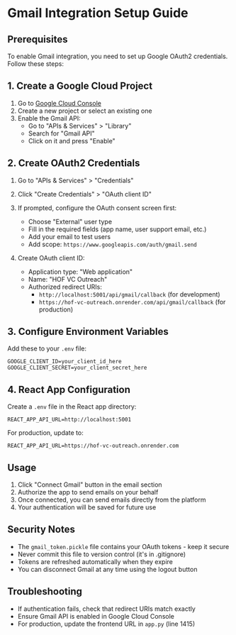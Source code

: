 # Gmail Integration Setup Guide

## Prerequisites

To enable Gmail integration, you need to set up Google OAuth2 credentials. Follow these steps:

## 1. Create a Google Cloud Project

1. Go to [Google Cloud Console](https://console.cloud.google.com/)
2. Create a new project or select an existing one
3. Enable the Gmail API:
   - Go to "APIs & Services" > "Library"
   - Search for "Gmail API"
   - Click on it and press "Enable"

## 2. Create OAuth2 Credentials

1. Go to "APIs & Services" > "Credentials"
2. Click "Create Credentials" > "OAuth client ID"
3. If prompted, configure the OAuth consent screen first:
   - Choose "External" user type
   - Fill in the required fields (app name, user support email, etc.)
   - Add your email to test users
   - Add scope: `https://www.googleapis.com/auth/gmail.send`

4. Create OAuth client ID:
   - Application type: "Web application"
   - Name: "HOF VC Outreach"
   - Authorized redirect URIs:
     - `http://localhost:5001/api/gmail/callback` (for development)
     - `https://hof-vc-outreach.onrender.com/api/gmail/callback` (for production)

## 3. Configure Environment Variables

Add these to your `.env` file:

```
GOOGLE_CLIENT_ID=your_client_id_here
GOOGLE_CLIENT_SECRET=your_client_secret_here
```

## 4. React App Configuration

Create a `.env` file in the React app directory:

```
REACT_APP_API_URL=http://localhost:5001
```

For production, update to:
```
REACT_APP_API_URL=https://hof-vc-outreach.onrender.com
```

## Usage

1. Click "Connect Gmail" button in the email section
2. Authorize the app to send emails on your behalf
3. Once connected, you can send emails directly from the platform
4. Your authentication will be saved for future use

## Security Notes

- The `gmail_token.pickle` file contains your OAuth tokens - keep it secure
- Never commit this file to version control (it's in .gitignore)
- Tokens are refreshed automatically when they expire
- You can disconnect Gmail at any time using the logout button

## Troubleshooting

- If authentication fails, check that redirect URIs match exactly
- Ensure Gmail API is enabled in Google Cloud Console
- For production, update the frontend URL in `app.py` (line 1415) 